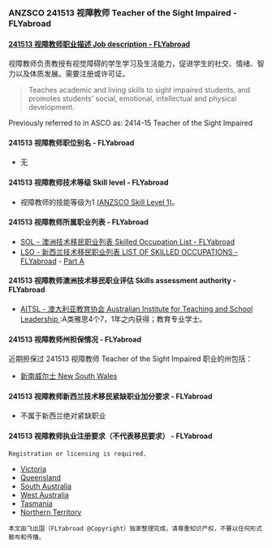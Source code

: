 ### ANZSCO 241513 视障教师 Teacher of the Sight Impaired - FLYabroad ###

####  [241513 视障教师职业描述 Job description - FLYabroad](http://www.flyabroadvisa.com/anzsco/2415.html#241513)

视障教师负责教授有视觉障碍的学生学习及生活能力，促进学生的社交、情绪、智力以及体质发展。需要注册或许可证。 

> Teaches academic and living skills to sight impaired students, and promotes students' social, emotional, intellectual and physical development.

Previously referred to in ASCO as:
2414-15 Teacher of the Sight Impaired

#### 241513 视障教师职位别名 - FLYabroad
 
- 无

#### 241513 视障教师技术等级 Skill level - FLYabroad

- 视障教师的技能等级为1 [(ANZSCO Skill Level 1)](http://www.flyabroadvisa.com/anzsco/)。

#### 241513 视障教师所属职业列表 - FLYabroad

- [SOL - 澳洲技术移民职业列表 Skilled Occupation List - FLYabroad](http://www.flyabroadvisa.com/sol/)
- [LSO - 新西兰技术移民职业列表 LIST OF SKILLED OCCUPATIONS - FLYabroad](http://nz.flyabroadvisa.com/lso/) - [Part A](parta)

#### 241513 视障教师澳洲技术移民职业评估 Skills assessment authority - FLYabroad

- [AITSL - 澳大利亚教育协会 Australian Institute for Teaching and School Leadership ](http://www.flyabroadvisa.com/ass/aitsl.html):A类雅思4个7，1年之内获得；教育专业学士。

#### 241513 视障教师州担保情况 - FLYabroad

近期担保过 241513 视障教师 Teacher of the Sight Impaired 职业的州包括：

- [新南威尔士 New South Wales](http://www.flyabroadvisa.com/zdb/nsw.html)

#### 241513 视障教师新西兰技术移民紧缺职业加分要求 - FLYabroad

- 不属于新西兰绝对紧缺职业  

#### 241513 视障教师执业注册要求（不代表移民要求） - FLYabroad

    Registration or licensing is required.

- [Victoria ](http://www.vit.vic.edu.au/Pages/default.aspx)
- [Queensland ](http://www.qct.edu.au/)
- [South Australia ](http://www.trb.sa.edu.au/)
- [West Australia ](http://www.wacot.wa.edu.au/)
- [Tasmania ](http://www.trb.tas.gov.au/default.aspx)
- [Northern Territory ](http://www.trb.nt.gov.au/)

`本文由飞出国（FLYabroad @Copyright）独家整理完成，请尊重知识产权，不要以任何形式散布和传播。`